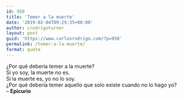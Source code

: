 ```yaml
---
id: 950
title: 'Temer a la muerte'
date: '2019-02-04T09:29:35+00:00'
author: crodrigoturner
layout: post
guid: 'https://www.carlosrodrigo.com/?p=950'
permalink: /temer-a-la-muerte/
format: quote
---
```


¿Por qué debería temer a la muerte?  
Si yo soy, la muerte no es.  
Si la muerte es, yo no lo soy.  
¿Por qué debería temer aquello que solo existe cuando no lo hago yo?  
 – **Epicurio**